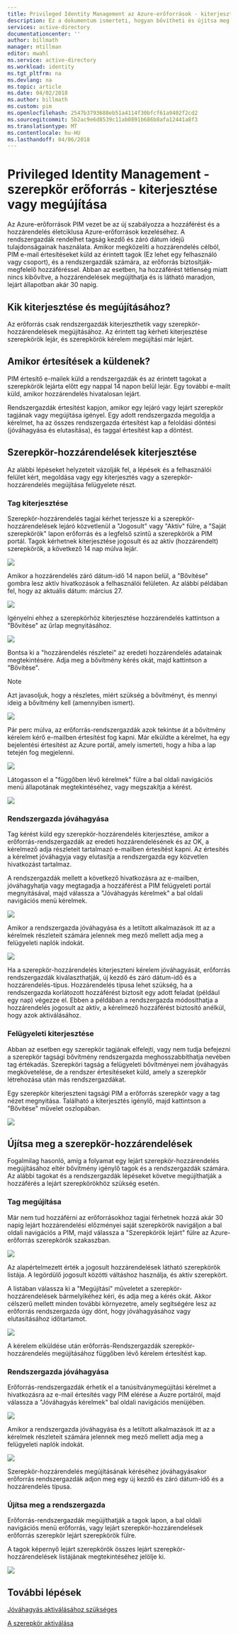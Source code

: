 ```yaml
---
title: Privileged Identity Management az Azure-erőforrások - kiterjesztése, és szerepkörök megújítása |} Microsoft Docs
description: Ez a dokumentum ismerteti, hogyan bővítheti és újítsa meg az Azure erőforrás-szerepkörök PIM erőforrások.
services: active-directory
documentationcenter: ''
author: billmath
manager: mtillman
editor: mwahl
ms.service: active-directory
ms.workload: identity
ms.tgt_pltfrm: na
ms.devlang: na
ms.topic: article
ms.date: 04/02/2018
ms.author: billmath
ms.custom: pim
ms.openlocfilehash: 2547b3793688eb51a4114f30bfcf61a9402f2cd2
ms.sourcegitcommit: 5b2ac9e6d8539c11ab0891b686b8afa12441a8f3
ms.translationtype: MT
ms.contentlocale: hu-HU
ms.lasthandoff: 04/06/2018
---
```

# <a name="privileged-identity-management---resource-roles---extend-or-renew"></a>Privileged Identity Management - szerepkör erőforrás - kiterjesztése vagy megújítása

Az Azure-erőforrások PIM vezet be az új szabályozza a hozzáférést és a hozzárendelés életciklusa Azure-erőforrások kezeléséhez. A rendszergazdák rendelhet tagság kezdő és záró dátum idejű tulajdonságainak használata. Amikor megközelíti a hozzárendelés célból, PIM e-mail értesítéseket küld az érintett tagok (Ez lehet egy felhasználó vagy csoport), és a rendszergazdák számára, az erőforrás biztosítják-megfelelő hozzáféréssel. Abban az esetben, ha hozzáférést tétlenség miatt nincs kibővítve, a hozzárendelések megújíthatja és is látható maradjon, lejárt állapotban akár 30 napig.

## <a name="who-can-extend-and-renew"></a>Kik kiterjesztése és megújításához?

Az erőforrás csak rendszergazdák kiterjeszthetik vagy szerepkör-hozzárendelések megújításához. Az érintett tag kérheti kiterjesztése szerepkörök lejár, és szerepkörök kérelem megújítási már lejárt.

## <a name="when-are-notifications-sent"></a>Amikor értesítések a küldenek?

PIM értesítő e-mailek küld a rendszergazdák és az érintett tagokat a szerepkörök lejárta előtt egy nappal 14 napon belül lejár. Egy további e-mailt küld, amikor hozzárendelés hivatalosan lejárt. 

Rendszergazdák értesítést kapjon, amikor egy lejáró vagy lejárt szerepkör tagjának vagy megújítása igényel. Egy adott rendszergazda megoldja a kérelmet, ha az összes rendszergazda értesítést kap a feloldási döntési (jóváhagyása és elutasítása), és taggal értesítést kap a döntést. 

## <a name="extend-role-assignments"></a>Szerepkör-hozzárendelések kiterjesztése

Az alábbi lépéseket helyzeteit vázolják fel, a lépések és a felhasználói felület kért, megoldása vagy egy kiterjesztés vagy a szerepkör-hozzárendelés megújítása felügyelete részt. 

### <a name="member-extend"></a>Tag kiterjesztése

Szerepkör-hozzárendelés tagjai kérhet terjessze ki a szerepkör-hozzárendelések lejáró közvetlenül a "Jogosult" vagy "Aktív" fülre, a "Saját szerepkörök" lapon erőforrás és a legfelső szintű a szerepkörök a PIM portál. Tagok kérhetnek kiterjesztése jogosult és az aktív (hozzárendelt) szerepkörök, a következő 14 nap múlva lejár.

![](media/azure-pim-resource-rbac/aadpim_rbac_extend_ui.png)

Amikor a hozzárendelés záró dátum-idő 14 napon belül, a "Bővítése" gombra lesz aktív hivatkozások a felhasználói felületen. Az alábbi példában fel, hogy az aktuális dátum: március 27.

![](media/azure-pim-resource-rbac/aadpim_rbac_extend_within_14.png)

Igényelni ehhez a szerepkörhöz kiterjesztése hozzárendelés kattintson a "Bővítése" az űrlap megnyitásához.

![](media/azure-pim-resource-rbac/aadpim_rbac_extend_role_assignment_request.png)

Bontsa ki a "hozzárendelés részletei" az eredeti hozzárendelés adatainak megtekintésére. Adja meg a bővítmény kérés okát, majd kattintson a "Bővítése".

>[!Note]
>Azt javasoljuk, hogy a részletes, miért szükség a bővítményt, és mennyi ideig a bővítmény kell (amennyiben ismert).

![](media/azure-pim-resource-rbac/aadpim_rbac_extend_form_complete.png)

Pár perc múlva, az erőforrás-rendszergazdák azok tekintse át a bővítmény kérelem kérő e-mailben értesítést fog kapni. Már elküldte a kérelmet, ha egy bejelentési értesítést az Azure portál, amely ismerteti, hogy a hiba a lap tetején fog megjelenni.

![](media/azure-pim-resource-rbac/aadpim_rbac_extend_failed_existing_request.png)

Látogasson el a "függőben lévő kérelmek" fülre a bal oldali navigációs menü állapotának megtekintéséhez, vagy megszakítja a kérést.

![](media/azure-pim-resource-rbac/aadpim_rbac_extend_cancel_request.png)

### <a name="admin-approve"></a>Rendszergazda jóváhagyása

Tag kérést küld egy szerepkör-hozzárendelés kiterjesztése, amikor a erőforrás-rendszergazdák az eredeti hozzárendelésének és az OK, a kérelmező adja részleteit tartalmazó e-mailben értesítést kapni. Az értesítés a kérelmet jóváhagyja vagy elutasítja a rendszergazda egy közvetlen hivatkozást tartalmaz. 

A rendszergazdák mellett a következő hivatkozásra az e-mailben, jóváhagyhatja vagy megtagadja a hozzáférést a PIM felügyeleti portál megnyitásával, majd válassza a "Jóváhagyás kérelmek" a bal oldali navigációs menü kérelmek.

![](media/azure-pim-resource-rbac/aadpim_rbac_extend_admin_approve_grid.png)

Amikor a rendszergazda jóváhagyása és a letiltott alkalmazások itt az a kérelmek részleteit számára jelennek meg mező mellett adja meg a felügyeleti naplók indokát.

![](media/azure-pim-resource-rbac/aadpim_rbac_extend_admin_approve_blade.png)

Ha a szerepkör-hozzárendelés kiterjeszteni kérelem jóváhagyását, erőforrás rendszergazdák kiválaszthatják, új kezdő és záró dátum-idő és a hozzárendelés-típus. Hozzárendelés típusa lehet szükség, ha a rendszergazda korlátozott hozzáférést biztosít egy adott feladat (például egy nap) végezze el. Ebben a példában a rendszergazda módosíthatja a hozzárendelés jogosult az aktív, a kérelmező hozzáférést biztosító anélkül, hogy azok aktiválásához.

### <a name="admin-extend"></a>Felügyeleti kiterjesztése

Abban az esetben egy szerepkör tagjának elfelejti, vagy nem tudja befejezni a szerepkör tagsági bővítmény rendszergazda meghosszabbíthatja nevében tag értékadás. Szerepköri tagság a felügyeleti bővítményei nem jóváhagyás megkövetelése, de a rendszer értesítéseket küld, amely a szerepkör létrehozása után más rendszergazdákat.

Egy szerepkör kiterjeszteni tagsági PIM a erőforrás szerepkör vagy a tag nézet megnyitása. Található a kiterjesztés igénylő, majd kattintson a "Bővítése" művelet oszlopában.

![](media/azure-pim-resource-rbac/aadpim_rbac_extend_admin_extend.png)

## <a name="renew-role-assignments"></a>Újítsa meg a szerepkör-hozzárendelések

Fogalmilag hasonló, amíg a folyamat egy lejárt szerepkör-hozzárendelés megújításához eltér bővítmény igénylő tagok és a rendszergazdák számára. Az alábbi tagokat és a rendszergazdák lépéseket követve megújíthatják a hozzáférés a lejárt szerepkörökhöz szükség esetén.

### <a name="member-renew"></a>Tag megújítása

Már nem tud hozzáférni az erőforrásokhoz tagjai férhetnek hozzá akár 30 napig lejárt hozzárendelési előzményei saját szerepkörök navigáljon a bal oldali navigációs a PIM, majd válassza a "Szerepkörök lejárt" fülre az Azure-erőforrás szerepkörök szakaszban.

![](media/azure-pim-resource-rbac/aadpim_rbac_renew_from_myroles.png)

Az alapértelmezett érték a jogosult hozzárendelések látható szerepkörök listája. A legördülő jogosult közötti váltáshoz használja, és aktív szerepkört.

A listában válassza ki a "Megújítási" műveletet a szerepkör-hozzárendelések bármelyikéhez kéri, és adja meg a kérés okát. Akkor célszerű mellett minden további környezetre, amely segítségére lesz az erőforrás rendszergazda úgy dönt, hogy jóváhagyásához vagy elutasításához időtartamot.

![](media/azure-pim-resource-rbac/aadpim_rbac_renew_request_form.png)

A kérelem elküldése után erőforrás-Rendszergazdák szerepkör-hozzárendelés megújításához függőben lévő kérelem értesítést kap.

### <a name="admin-approves"></a>Rendszergazda jóváhagyása

Erőforrás-rendszergazdák érhetik el a tanúsítványmegújítási kérelmet a hivatkozásra az e-mail értesítés vagy PIM elérése a Auzre portálról, majd válassza a "Jóváhagyás kérelmek" bal oldali navigációs menüjében.

![](media/azure-pim-resource-rbac/aadpim_rbac_extend_admin_approve_grid.png)

Amikor a rendszergazda jóváhagyása és a letiltott alkalmazások itt az a kérelmek részleteit számára jelennek meg mező mellett adja meg a felügyeleti naplók indokát.

![](media/azure-pim-resource-rbac/aadpim_rbac_extend_admin_approve_blade.png)

Szerepkör-hozzárendelés megújításának kéréséhez jóváhagyásakor erőforrás rendszergazdák adjon meg egy új kezdő és záró dátum-idő és a hozzárendelés típusa. 

### <a name="admin-renew"></a>Újítsa meg a rendszergazda

Erőforrás-rendszergazdák megújíthatják a tagok lapon, a bal oldali navigációs menü erőforrás, vagy lejárt szerepkör-hozzárendelések erőforrás szerepkör lejárt szerepkörök fülre.

A tagok képernyő lejárt szerepkörök összes lejárt szerepkör-hozzárendelések listájának megtekintéséhez jelölje ki.

![](media/azure-pim-resource-rbac/aadpim_rbac_renew_from_member_blade.png)

## <a name="next-steps"></a>További lépések

[Jóváhagyás aktiválásához szükséges](pim-resource-roles-approval-workflow.md)

[A szerepkör aktiválása](pim-resource-roles-use-the-audit-log.md)


